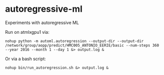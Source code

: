 # autoregressive-ml
Experiments with autoregressive ML

Run on atmlxgpu1 via:

```
nohup python -m automl.autoregression --output-dir --output-dir /network/group/aopp/predict/HMC005_ANTONIO_EERIE/basic --num-steps 360 --year 2016 --month 1 --day 1 &> output.log &
```

Or via a bash script:
```
nohup bin/run_autoregression.sh &> output.log &
```